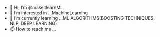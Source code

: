 - 👋 Hi, I’m @makeitlearnML
- 👀 I’m interested in ...MachineLearning
- 🌱 I’m currently learning ...ML ALGORITHMS(BOOSTING TECHNIQUES, NLP, DEEP LEARNING)
- 📫 How to reach me ...

<!---
makeitlearnML/makeitlearnML is a ✨ special ✨ repository because its `README.md` (this file) appears on your GitHub profile.
You can click the Preview link to take a look at your changes.
--->
